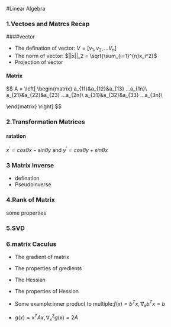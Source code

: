 #Linear Algebra

### 1.Vectoes and Matrcs Recap

####vector

- The defination of vector: $V = [v_1,v_2,…V_n]$
- The norm of vector: $||x||_2 = \sqrt{\sum_{i=1}^{n}x_i^2}$
- Projection of vector

#### Matrix

$$
A = \left[
\begin{matrix}
a_{11}&a_{12}&a_{13} ...a_{1n}\\
a_{21}&a_{22}&a_{23} ...a_{2n}\\
a_{31}&a_{32}&a_{33} ...a_{3n}\\

\end{matrix}
\right]
$$

### 2.Transformation Matrices

#### ratation

$x^{'} = cos\theta x-sin\theta y$   and $y^{'} = cos\theta y+sin\theta x$ 



### 3 Matrix Inverse

- defination
- Pseudoinverse

### 4.Rank of Matrix

some properties

### 5.SVD



### 6.matrix Caculus

- The gradient of matrix
- The properties of gredients
- The Hessian

- The properties of Hession
- Some example:inner product to multiple:$f(x) = b^{T}x,\nabla_xb^{T}x = b$
- $g(x) = x^{T}Ax,\nabla_x^{2}g(x) = 2A$



